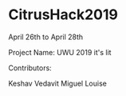 # CitrusHack2019
April 26th to April 28th

Project Name: UWU 2019
it's lit

Contributors:

Keshav
Vedavit
Miguel
Louise
